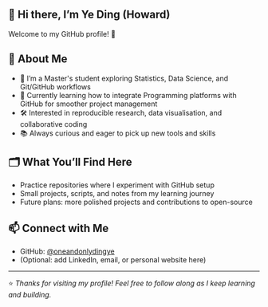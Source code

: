 ## 👋 Hi there, I’m Ye Ding (Howard)

Welcome to my GitHub profile! 🚀

## 🌱 About Me

* 🔭 I’m a Master's student exploring Statistics, Data Science, and Git/GitHub workflows
* 🌱 Currently learning how to integrate Programming platforms with GitHub for smoother project management
* 🛠 Interested in reproducible research, data visualisation, and collaborative coding
* 📚 Always curious and eager to pick up new tools and skills

## 🗂️ What You’ll Find Here

* Practice repositories where I experiment with GitHub setup
* Small projects, scripts, and notes from my learning journey
* Future plans: more polished projects and contributions to open-source

## 📫 Connect with Me

* GitHub: [@oneandonlydingye](https://github.com/oneandonlydingye)
* (Optional: add LinkedIn, email, or personal website here)

---

⭐️ *Thanks for visiting my profile! Feel free to follow along as I keep learning and building.*

